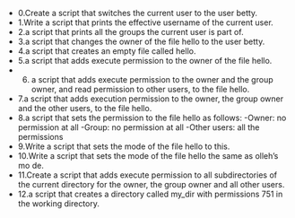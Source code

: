 - 0.Create a script that switches the current user to the user betty.
- 1.Write a script that prints the effective username of the current user.
- 2.a script that prints all the groups the current user is part of.
- 3.a script that changes the owner of the file hello to the user betty.
- 4.a script that creates an empty file called hello.
- 5.a script that adds execute permission to the owner of the file hello.
- 6. a script that adds execute permission to the owner and the group owner, and read permission to other users, to the file hello.
- 7.a script that adds execution permission to the owner, the group owner and the other users, to the file hello.
- 8.a script that sets the permission to the file hello as follows:
      -Owner: no permission at all
      -Group: no permission at all
      -Other users: all the permissions
- 9.Write a script that sets the mode of the file hello to this.
- 10.Write a script that sets the mode of the file hello the same as olleh’s mo   de.
- 11.Create a script that adds execute permission to all subdirectories of the   current directory for the owner, the group owner and all other users.
- 12.a script that creates a directory called my\_dir with permissions 751 in the working directory.


